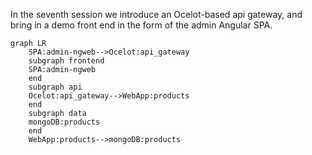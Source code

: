 In the seventh session we introduce an Ocelot-based api gateway, and bring in a demo front end in the form of the admin Angular SPA.
```mermaid
graph LR
    SPA:admin-ngweb-->Ocelot:api_gateway
    subgraph frontend
    SPA:admin-ngweb
    end
    subgraph api
    Ocelot:api_gateway-->WebApp:products
    end
    subgraph data
    mongoDB:products
    end
    WebApp:products-->mongoDB:products
```